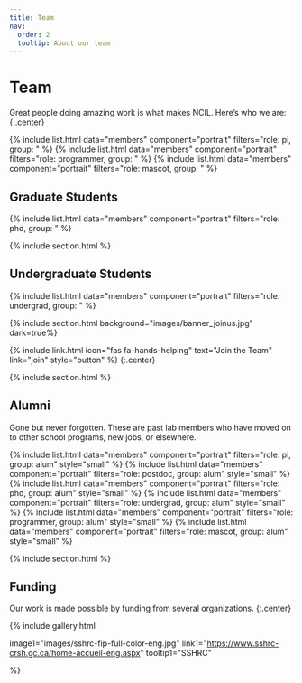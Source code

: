 ```yaml
---
title: Team
nav:
  order: 2
  tooltip: About our team
---
```


# <i class="fas fa-users"></i>Team

Great people doing amazing work is what makes NCIL. Here’s who we are:
{:.center}

{% include list.html data="members" component="portrait" filters="role: pi, group: " %}
{% include list.html data="members" component="portrait" filters="role: programmer, group: " %}
{% include list.html data="members" component="portrait" filters="role: mascot, group: " %}

## Graduate Students
{% include list.html data="members" component="portrait" filters="role: phd, group: " %}

{% include section.html %}

## Undergraduate Students
{% include list.html data="members" component="portrait" filters="role: undergrad, group: " %}

{% include section.html background="images/banner_joinus.jpg" dark=true%}

{%
  include link.html
  icon="fas fa-hands-helping"
  text="Join the Team"
  link="join"
  style="button"
%}
{:.center}

{% include section.html %}

## Alumni

Gone but never forgotten.
These are past lab members who have moved on to other school programs, new jobs, or elsewhere.

{% include list.html data="members" component="portrait" filters="role: pi, group: alum" style="small" %}
{% include list.html data="members" component="portrait" filters="role: postdoc, group: alum" style="small" %}
{% include list.html data="members" component="portrait" filters="role: phd, group: alum" style="small" %}
{% include list.html data="members" component="portrait" filters="role: undergrad, group: alum" style="small" %}
{% include list.html data="members" component="portrait" filters="role: programmer, group: alum" style="small" %}
{% include list.html data="members" component="portrait" filters="role: mascot, group: alum" style="small" %}

{% include section.html %}
## Funding

Our work is made possible by funding from several organizations.
{:.center}

{%
  include gallery.html

  image1="images/sshrc-fip-full-color-eng.jpg"
  link1="https://www.sshrc-crsh.gc.ca/home-accueil-eng.aspx"
  tooltip1="SSHRC"

%}
